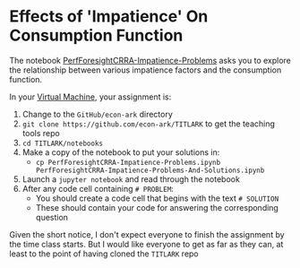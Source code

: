 # Effects of 'Impatience' On Consumption Function

The notebook [PerfForesightCRRA-Impatience-Problems](https://github.com/econ-ark/QuARK/blob/master/notebooks/PerfForesightCRRA-Impatience-Problems.ipynb) asks you to explore the relationship between various impatience factors and the consumption function.

In your [Virtual Machine](https://github.com/econ-ark/econ-ark-tools/tree/master/Virtual/Machine/VirtualBox), your assignment is:

1. Change to the `GitHub/econ-ark` directory
1. `git clone https://github.com/econ-ark/TITLARK` to get the teaching tools repo
1. `cd TITLARK/notebooks`
1. Make a copy of the notebook to put your solutions in:
   * `cp PerfForesightCRRA-Impatience-Problems.ipynb PerfForesightCRRA-Impatience-Problems-And-Solutions.ipynb`
1. Launch a `jupyter notebook` and read through the notebook
1. After any code cell containing `# PROBLEM`:
   * You should create a code cell that begins with the text `# SOLUTION` 
   * These should contain your code for answering the corresponding question
   
Given the short notice, I don't expect everyone to finish the assignment by the time class starts. But I would like everyone to get as far as they can, at least to the point of having cloned the `TITLARK` repo



